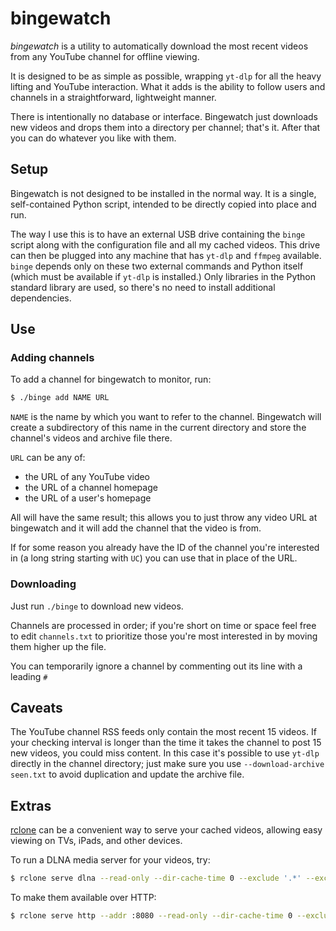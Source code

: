 # bingewatch

*bingewatch* is a utility to automatically download the most recent videos from
any YouTube channel for offline viewing.

It is designed to be as simple as possible, wrapping `yt-dlp` for all the heavy
lifting and YouTube interaction.  What it adds is the ability to follow users
and channels in a straightforward, lightweight manner.

There is intentionally no database or interface.  Bingewatch just downloads new
videos and drops them into a directory per channel; that's it.  After that you
can do whatever you like with them.

## Setup

Bingewatch is not designed to be installed in the normal way.  It is a single,
self-contained Python script, intended to be directly copied into place and run.

The way I use this is to have an external USB drive containing the `binge`
script along with the configuration file and all my cached videos.  This drive
can then be plugged into any machine that has `yt-dlp` and `ffmpeg` available.
`binge` depends only on these two external commands and Python itself (which
must be available if `yt-dlp` is installed.)  Only libraries in the Python
standard library are used, so there's no need to install additional
dependencies.

## Use

### Adding channels

To add a channel for bingewatch to monitor, run:

```sh
$ ./binge add NAME URL
```

`NAME` is the name by which you want to refer to the channel.  Bingewatch will
create a subdirectory of this name in the current directory and store the
channel's videos and archive file there.

`URL` can be any of:

  - the URL of any YouTube video
  - the URL of a channel homepage
  - the URL of a user's homepage

All will have the same result; this allows you to just throw any video URL at
bingewatch and it will add the channel that the video is from.

If for some reason you already have the ID of the channel you're interested in
(a long string starting with `UC`) you can use that in place of the URL.

### Downloading

Just run `./binge` to download new videos.

Channels are processed in order; if you're short on time or space feel free to
edit `channels.txt` to prioritize those you're most interested in by moving
them higher up the file.

You can temporarily ignore a channel by commenting out its line with a leading
`#`

## Caveats

The YouTube channel RSS feeds only contain the most recent 15 videos.  If your
checking interval is longer than the time it takes the channel to post 15 new
videos, you could miss content.  In this case it's possible to use `yt-dlp`
directly in the channel directory; just make sure you use `--download-archive
seen.txt` to avoid duplication and update the archive file.

## Extras

[rclone](https://rclone.org) can be a convenient way to serve your cached
videos, allowing easy viewing on TVs, iPads, and other devices. 

To run a DLNA media server for your videos, try:

```sh
$ rclone serve dlna --read-only --dir-cache-time 0 --exclude '.*' --exclude '.*/' .
```

To make them available over HTTP:

```sh
$ rclone serve http --addr :8080 --read-only --dir-cache-time 0 --exclude '.*' --exclude '.*/' .
```

